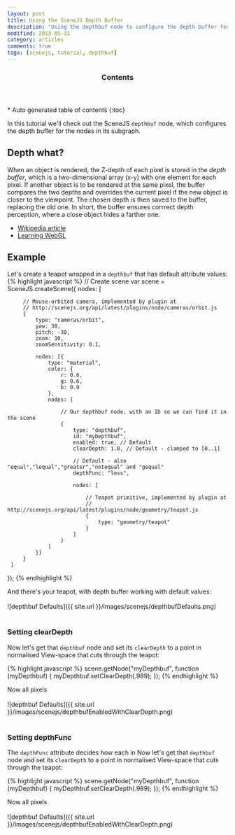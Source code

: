 ```yaml
---
layout: post
title: Using the SceneJS Depth Buffer
description: "Using the depthbuf node to configure the depth buffer for subgraphs"
modified: 2013-05-31
category: articles
comments: true
tags: [scenejs, tutorial, depthbuf]
---
```


<section id="table-of-contents" class="toc">
  <header>
    <h3>Contents</h3>
  </header>
<div id="drawer" markdown="1">
*  Auto generated table of contents
{:toc}
</div>
</section><!-- /#table-of-contents -->

In this tutorial we'll check out the SceneJS ```depthbuf``` node, which configures the depth buffer for the
 nodes in its subgraph.

## Depth what?

When an object is rendered, the Z-depth of each pixel is stored in the *depth buffer*, which is a two-dimensional
array (x-y) with one element for each pixel. If another object is to be rendered at the same pixel, the buffer
compares the two depths and overrides the current pixel if the new object is closer to the viewpoint. The chosen
depth is then saved to the buffer, replacing the old one. In short, the buffer ensures corrrect depth perception,
where a close object hides a farther one.

* [Wikipedia article](http://en.wikipedia.org/wiki/Z-buffering)
* [Learning WebGL](http://learningwebgl.com/blog/?p=859)

## Example

Let's create a teapot wrapped in a ```depthbuf``` that has default attribute values:
{% highlight javascript %}
 // Create scene
 var scene = SceneJS.createScene({
     nodes: [

         // Mouse-orbited camera, implemented by plugin at
         // http://scenejs.org/api/latest/plugins/node/cameras/orbit.js
         {
             type: "cameras/orbit",
             yaw: 30,
             pitch: -30,
             zoom: 10,
             zoomSensitivity: 0.1,

             nodes: [{
                 type: "material",
                 color: {
                     r: 0.6,
                     g: 0.6,
                     b: 0.9
                 },
                 nodes: [

                     // Our depthbuf node, with an ID so we can find it in the scene
                     {
                         type: "depthbuf",
                         id: "myDepthbuf",
                         enabled: true, // Default
                         clearDepth: 1.0, // Default - clamped to [0..1]

                         // Default - also "equal","lequal","greater","notequal" and "gequal"
                         depthFunc: "less",

                         nodes: [

                             // Teapot primitive, implemented by plugin at
                             // http://scenejs.org/api/latest/plugins/node/geometry/teapot.js
                             {
                                 type: "geometry/teapot"
                             }
                         ]
                     }
                 ]
             }]
         }
     ]
 });
{% endhighlight %}

And there's your teapot, with depth buffer working with default values:
<br><br>
![depthbuf Defaults]({{ site.url }}/images/scenejs/depthbufDefaults.png)
<br><br>

### Setting clearDepth

Now let's get that ```depthbuf``` node and set its ```clearDepth``` to a point in normalised View-space that
cuts through the teapot:

{% highlight javascript %}
scene.getNode("myDepthbuf",
    function (myDepthbuf) {
        myDepthbuf.setClearDepth(.989);
    });
{% endhighlight %}

Now all pixels
<br><br>
![depthbuf Defaults]({{ site.url }}/images/scenejs/depthbufEnabledWithClearDepth.png)
<br><br>

### Setting depthFunc

The ```depthFunc``` attribute decides how each in
Now let's get that ```depthbuf``` node and set its ```clearDepth``` to a point in normalised View-space that
cuts through the teapot:

{% highlight javascript %}
scene.getNode("myDepthbuf",
    function (myDepthbuf) {
        myDepthbuf.setClearDepth(.989);
    });
{% endhighlight %}

Now all pixels
<br><br>
![depthbuf Defaults]({{ site.url }}/images/scenejs/depthbufEnabledWithClearDepth.png)
<br><br>
